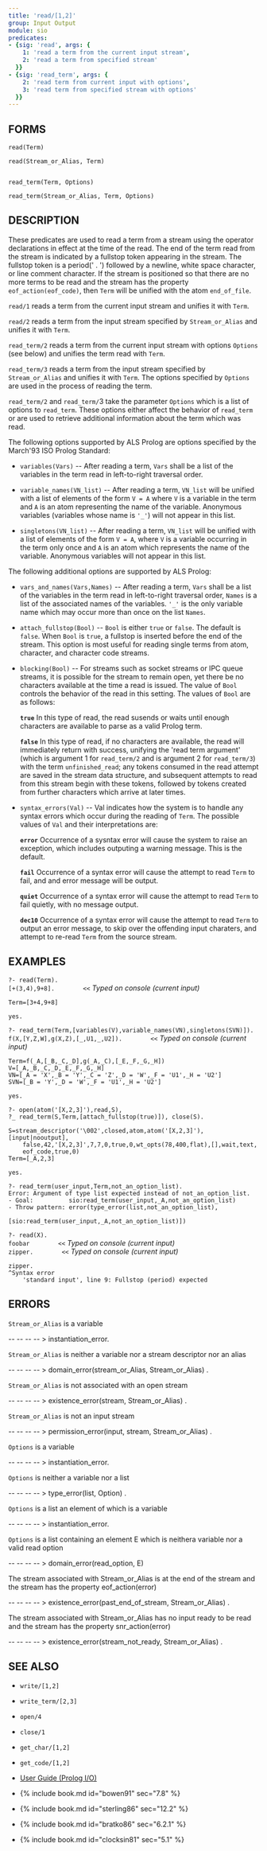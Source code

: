 ```yaml
---
title: 'read/[1,2]'
group: Input Output
module: sio
predicates:
- {sig: 'read', args: {
    1: 'read a term from the current input stream',
    2: 'read a term from specified stream'
  }}
- {sig: 'read_term', args: {
    2: 'read term from current input with options',
    3: 'read term from specified stream with options'
  }}
---
```


## FORMS
```
read(Term)

read(Stream_or_Alias, Term)


read_term(Term, Options)

read_term(Stream_or_Alias, Term, Options)
```
## DESCRIPTION

These predicates are used to read a term from a stream using the operator declarations in effect at the time of the read. The end of the term read from the stream is indicated by a fullstop token appearing in the stream. The fullstop token is a period(' . ') followed by a newline, white space character, or line comment character. If the stream is positioned so that there are no more terms to be read and the stream has the property `eof_action(eof_code)`, then `Term` will be unified with the atom `end_of_file`.

`read/1` reads a term from the current input stream and unifies it with `Term`.

`read/2` reads a term from the input stream specified by `Stream_or_Alias` and unifies it with `Term`.

`read_term/2` reads a term from the current input stream with options `Options` (see below) and unifies the term read with `Term`.

`read_term/3` reads a term from the input stream specified by `Stream_or_Alias` and unifies it with `Term`. The options specified by `Options` are used in the process of reading the term.

`read_term/2` and `read_term/`3 take the parameter `Options` which is a list of options to `read_term`. These options either affect the behavior of `read_term` or are used to retrieve additional information about the term which was read.

The following options supported by ALS Prolog are options specified by the March'93 ISO Prolog Standard:

- `variables(Vars)` -- After reading a term, `Vars` shall be a list of the variables in the term read in left-to-right traversal order.
- `variable_names(VN_list)` -- After reading a term, `VN_list` will be unified with a list of elements of the form `V = A` where `V` is a variable in the term and `A` is an atom representing the name of the variable. Anonymous variables (variables whose name is `'_'`) will not appear in this list.

- `singletons(VN_list)` -- After reading a term, `VN_list` will be unified with a list of elements of the form `V = A`, where `V` is a variable occurring in the term only once and `A` is an atom which represents the name of the variable. Anonymous variables will not appear in this list.

The following additional options are supported by ALS Prolog:

- `vars_and_names(Vars,Names)` -- After reading a term, `Vars` shall be a list of the variables in the term read in left-to-right traversal order, `Names` is a list of the associated names of the variables. `'_'` is the only variable name which may occur more than once on the list `Names`.

- `attach_fullstop(Bool)` -- `Bool` is either `true` or `false`. The default is `false`. When `Bool` is `true`, a fullstop is inserted before the end of the stream. This option is most useful for reading single terms from atom, character, and character code streams.

- `blocking(Bool)` -- For streams such as socket streams or IPC queue streams, it is possible for the stream to remain open, yet there be no characters available at the time a read is issued. The value of `Bool` controls the behavior of the read in this setting. The values of `Bool` are as follows:

    **`true`** In this type of read, the read susends or waits until enough characters are available to parse as a valid Prolog term.

    **`false`** In this type of read, if no characters are available, the read will immediately return with success, unifying the 'read term argument' (which is argument 1 for `read_term/2` and is argument 2 for `read_term/3`) with the term `unfinished_read`; any tokens consumed in the read attempt are saved in the stream data structure, and subsequent attempts to read from this stream begin with these tokens, followed by tokens created from further characters which arrive at later times.

- `syntax_errors(Val)` -- Val indicates how the system is to handle any syntax errors which occur during the reading of `Term`.  The possible values of `Val` and their interpretations are:

    **`error`** Occurrence of a sysntax error will cause the system to raise an exception, which includes outputing a warning message. This is the default.

    **`fail`** Occurrence of a syntax error will cause the attempt to read `Term` to fail, and and error message will be output.

    **`quiet`** Occurrence of a syntax error will cause the attempt to read `Term` to fail quietly, with no message output.

    **`dec10`** Occurrence of a syntax error will cause the attempt to read `Term` to output an error message, to skip over the offending input charaters, and attempt to re-read `Term` from the source stream.

## EXAMPLES
`?- read(Term).`
<br>`[+(3,4),9+8].        <<`          _Typed on console (current input)_
```
Term=[3+4,9+8]

yes.
```

`?- read_term(Term,[variables(V),variable_names(VN),singletons(SVN)]).`
<br>`f(X,[Y,Z,W],g(X,Z),[_,U1,_,U2]).        <<`          _Typed on console (current input)_
```
Term=f(_A,[_B,_C,_D],g(_A,_C),[_E,_F,_G,_H]) 
V=[_A,_B,_C,_D,_E,_F,_G,_H] 
VN=[_A = 'X',_B = 'Y',_C = 'Z',_D = 'W',_F = 'U1',_H = 'U2'] 
SVN=[_B = 'Y',_D = 'W',_F = 'U1',_H = 'U2'] 

yes.
```

```
?- open(atom('[X,2,3]'),read,S),
?_ read_term(S,Term,[attach_fullstop(true)]), close(S).

S=stream_descriptor('\002',closed,atom,atom('[X,2,3]'),[input|nooutput],
    false,42,'[X,2,3]',7,7,0,true,0,wt_opts(78,400,flat),[],wait,text,
    eof_code,true,0) 
Term=[_A,2,3] 

yes.
```

```
?- read_term(user_input,Term,not_an_option_list). 
Error: Argument of type list expected instead of not_an_option_list.
- Goal:          sio:read_term(user_input,_A,not_an_option_list)
- Throw pattern: error(type_error(list,not_an_option_list),
                     [sio:read_term(user_input,_A,not_an_option_list)])
```

`?- read(X).`
<br>`foobar        <<`          _Typed on console (current input)_
<br>`zipper.        <<`          _Typed on console (current input)_
```
zipper.
^Syntax error 
	'standard input', line 9: Fullstop (period) expected
```

## ERRORS

`Stream_or_Alias` is a variable

-- -- -- -- &gt; instantiation_error.

`Stream_or_Alias` is neither a variable nor a stream descriptor nor an alias

-- -- -- -- &gt; domain_error(stream_or_Alias, Stream_or_Alias) .

`Stream_or_Alias` is not associated with an open stream

-- -- -- -- &gt; existence_error(stream, Stream_or_Alias) .

`Stream_or_Alias` is not an input stream

-- -- -- -- &gt; permission_error(input, stream, Stream_or_Alias) .

`Options` is a variable

-- -- -- -- &gt; instantiation_error.

`Options` is neither a variable nor a list

-- -- -- -- &gt; type_error(list, Option) .

`Options` is a list an element of which is a variable

-- -- -- -- &gt; instantiation_error.

`Options` is a list containing an element E which is neithera variable nor a valid read option

-- -- -- -- &gt; domain_error(read_option, E)

The stream associated with Stream_or_Alias is at the end of the stream and the stream has the property eof_action(error)

-- -- -- -- &gt; existence_error(past_end_of_stream, Stream_or_Alias) .

The stream associated with Stream_or_Alias has no input ready to be read and the stream has the property snr_action(error)

-- -- -- -- &gt; existence_error(stream_not_ready, Stream_or_Alias) .


## SEE ALSO

- `write/[1,2]`
- `write_term/[2,3]`
- `open/4`
- `close/1`
- `get_char/[1,2]`
- `get_code/[1,2]`

- [User Guide (Prolog I/O)](../guide/10-Prolog-I-O.html)
- {% include book.md id="bowen91"    sec="7.8" %}
- {% include book.md id="sterling86" sec="12.2" %}
- {% include book.md id="bratko86"   sec="6.2.1" %}
- {% include book.md id="clocksin81" sec="5.1" %}
